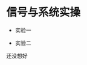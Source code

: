 # 信号与系统实操

- 实验一 

  [实验报告]: https://github.com/Zoeyishere/Zoeyishere.github.io/blob/main/实验一.docx

- 实验二

还没想好
